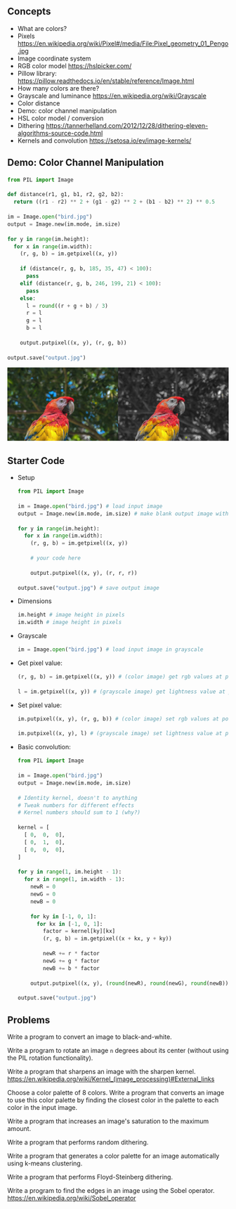## Concepts

- What are colors?
- Pixels https://en.wikipedia.org/wiki/Pixel#/media/File:Pixel_geometry_01_Pengo.jpg
- Image coordinate system
- RGB color model https://hslpicker.com/
- Pillow library: https://pillow.readthedocs.io/en/stable/reference/Image.html
- How many colors are there?
- Grayscale and luminance https://en.wikipedia.org/wiki/Grayscale
- Color distance
- Demo: color channel manipulation
- HSL color model / conversion
- Dithering https://tannerhelland.com/2012/12/28/dithering-eleven-algorithms-source-code.html
- Kernels and convolution https://setosa.io/ev/image-kernels/

## Demo: Color Channel Manipulation

```py
from PIL import Image

def distance(r1, g1, b1, r2, g2, b2):
  return ((r1 - r2) ** 2 + (g1 - g2) ** 2 + (b1 - b2) ** 2) ** 0.5

im = Image.open("bird.jpg")
output = Image.new(im.mode, im.size)

for y in range(im.height):
  for x in range(im.width):
    (r, g, b) = im.getpixel((x, y))

    if (distance(r, g, b, 185, 35, 47) < 100):
      pass
    elif (distance(r, g, b, 246, 199, 21) < 100):
      pass
    else:
      l = round((r + g + b) / 3)
      r = l
      g = l
      b = l

    output.putpixel((x, y), (r, g, b))

output.save("output.jpg")
```

![color channel demo](demo.jpg)

## Starter Code

- Setup

  ```py
  from PIL import Image

  im = Image.open("bird.jpg") # load input image
  output = Image.new(im.mode, im.size) # make blank output image with same dimension as input

  for y in range(im.height):
    for x in range(im.width):
      (r, g, b) = im.getpixel((x, y))

      # your code here

      output.putpixel((x, y), (r, r, r))

  output.save("output.jpg") # save output image
  ```

- Dimensions

  ```py
  im.height # image height in pixels
  im.width # image height in pixels
  ```

- Grayscale

  ```py
  im = Image.open("bird.jpg") # load input image in grayscale
  ```

- Get pixel value:

  ```py
  (r, g, b) = im.getpixel((x, y)) # (color image) get rgb values at position x, y

  l = im.getpixel((x, y)) # (grayscale image) get lightness value at position x, y
  ```

- Set pixel value:

  ```py
  im.putpixel((x, y), (r, g, b)) # (color image) set rgb values at position x, y

  im.putpixel((x, y), l) # (grayscale image) set lightness value at position x, y
  ```

- Basic convolution:

  ```py
  from PIL import Image

  im = Image.open("bird.jpg")
  output = Image.new(im.mode, im.size)

  # Identity kernel, doesn't to anything
  # Tweak numbers for different effects
  # Kernel numbers should sum to 1 (why?)

  kernel = [
    [ 0,  0,  0],
    [ 0,  1,  0],
    [ 0,  0,  0],
  ]

  for y in range(1, im.height - 1):
    for x in range(1, im.width - 1):
      newR = 0
      newG = 0
      newB = 0

      for ky in [-1, 0, 1]:
        for kx in [-1, 0, 1]:
          factor = kernel[ky][kx]
          (r, g, b) = im.getpixel((x + kx, y + ky))

          newR += r * factor
          newG += g * factor
          newB += b * factor

      output.putpixel((x, y), (round(newR), round(newG), round(newB)))

  output.save("output.jpg")
  ```

## Problems

Write a program to convert an image to black-and-white.

Write a program to rotate an image `n` degrees about its center (without using the PIL rotation functionality).

Write a program that sharpens an image with the sharpen kernel. https://en.wikipedia.org/wiki/Kernel_(image_processing)#External_links

Choose a color palette of 8 colors. Write a program that converts an image to use this color palette by finding the closest color in the palette to each color in the input image.

Write a program that increases an image's saturation to the maximum amount.

Write a program that performs random dithering.

Write a program that generates a color palette for an image automatically using k-means clustering.

Write a program that performs Floyd-Steinberg dithering.

Write a program to find the edges in an image using the Sobel operator. https://en.wikipedia.org/wiki/Sobel_operator
